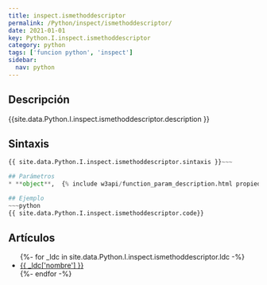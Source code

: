 ```yaml
---
title: inspect.ismethoddescriptor
permalink: /Python/inspect/ismethoddescriptor/
date: 2021-01-01
key: Python.I.inspect.ismethoddescriptor
category: python
tags: ['funcion python', 'inspect']
sidebar: 
  nav: python
---
```


## Descripción
{{site.data.Python.I.inspect.ismethoddescriptor.description }}

## Sintaxis
~~~python
{{ site.data.Python.I.inspect.ismethoddescriptor.sintaxis }}~~~

## Parámetros
* **object**,  {% include w3api/function_param_description.html propiedad=site.data.Python.I.inspect.ismethoddescriptor valor="object" %}

## Ejemplo
~~~python
{{ site.data.Python.I.inspect.ismethoddescriptor.code}}
~~~

## Artículos
<ul>
{%- for _ldc in site.data.Python.I.inspect.ismethoddescriptor.ldc -%}
   <li>
       <a href="{{_ldc['url'] }}">{{ _ldc['nombre'] }}</a>
   </li>
{%- endfor -%}
</ul>
